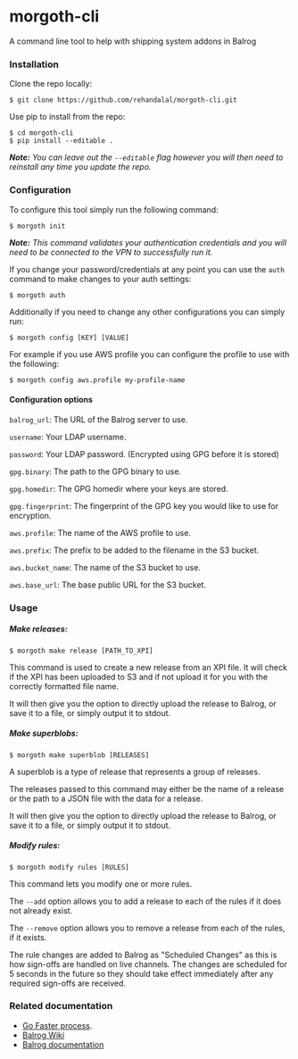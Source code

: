 # morgoth-cli
A command line tool to help with shipping system addons in Balrog

### Installation

Clone the repo locally:

```
$ git clone https://github.com/rehandalal/morgoth-cli.git
```

Use pip to install from the repo:

```
$ cd morgoth-cli
$ pip install --editable .
```

***Note:** You can leave out the `--editable` flag however you will
then need to reinstall any time you update the repo.*

### Configuration

To configure this tool simply run the following command:

```
$ morgoth init
```

***Note:** This command validates your authentication credentials and
you will need to be connected to the VPN to successfully run it.*

If you change your password/credentials at any point you can use 
the `auth` command to make changes to your auth settings:

```
$ morgoth auth
```

Additionally if you need to change any other configurations you
can simply run:

```
$ morgoth config [KEY] [VALUE]
```

For example if you use AWS profile you can configure the profile
to use with the following:

```
$ morgoth config aws.profile my-profile-name
```

#### Configuration options

`balrog_url`: The URL of the Balrog server to use.

`username`: Your LDAP username.

`password`: Your LDAP password. (Encrypted using GPG before it 
is stored)

`gpg.binary`: The path to the GPG binary to use.

`gpg.homedir`: The GPG homedir where your keys are stored.

`gpg.fingerprint`: The fingerprint of the GPG key you would like 
to use for encryption.

`aws.profile`: The name of the AWS profile to use.

`aws.prefix`: The prefix to be added to the filename in the S3 bucket.

`aws.bucket_name`: The name of the S3 bucket to use.

`aws.base_url`: The base public URL for the S3 bucket.


### Usage

##### Make releases:

```
$ morgoth make release [PATH_TO_XPI]
```

This command is used to create a new release from an XPI file. It will 
check if the XPI has been uploaded to S3 and if not upload it for you 
with the correctly formatted file name.

It will then give you the option to directly upload the release to 
Balrog, or save it to a file, or simply output it to stdout.

##### Make superblobs:

```
$ morgoth make superblob [RELEASES] 
```

A superblob is a type of release that represents a group of releases.

The releases passed to this command may either be the name of a release
or the path to a JSON file with the data for a release.

It will then give you the option to directly upload the release to 
Balrog, or save it to a file, or simply output it to stdout.

##### Modify rules:

```
$ morgoth modify rules [RULES]
```

This command lets you modify one or more rules.

The `--add` option allows you to add a release to each of the rules if 
it does not already exist.

The `--remove` option allows you to remove a release from each of the
rules, if it exists.

The rule changes are added to Balrog as "Scheduled Changes" as this is
how sign-offs are handled on live channels. The changes are scheduled
for 5 seconds in the future so they should take effect immediately after
any required sign-offs are received.

### Related documentation

- [Go Faster process](https://wiki.mozilla.org/Firefox/Go_Faster/System_Add-ons/Process).
- [Balrog Wiki](https://wiki.mozilla.org/Balrog)
- [Balrog documentation](https://mozilla-balrog.readthedocs.io/en/latest/index.html)
